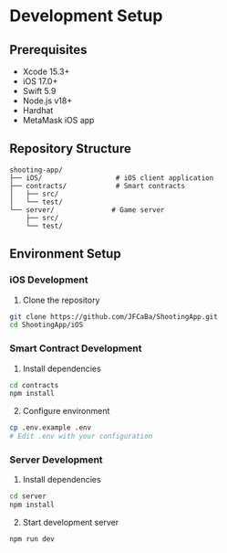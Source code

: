 # Development Setup

## Prerequisites

- Xcode 15.3+
- iOS 17.0+
- Swift 5.9
- Node.js v18+
- Hardhat
- MetaMask iOS app

## Repository Structure

```
shooting-app/
├── iOS/                  # iOS client application
├── contracts/            # Smart contracts
│   ├── src/
│   └── test/
└── server/              # Game server
    ├── src/
    └── test/
```

## Environment Setup

### iOS Development
1. Clone the repository
```bash
git clone https://github.com/JFCaBa/ShootingApp.git
cd ShootingApp/iOS
```

### Smart Contract Development
1. Install dependencies
```bash
cd contracts
npm install
```

2. Configure environment
```bash
cp .env.example .env
# Edit .env with your configuration
```

### Server Development
1. Install dependencies
```bash
cd server
npm install
```

2. Start development server
```bash
npm run dev
```

